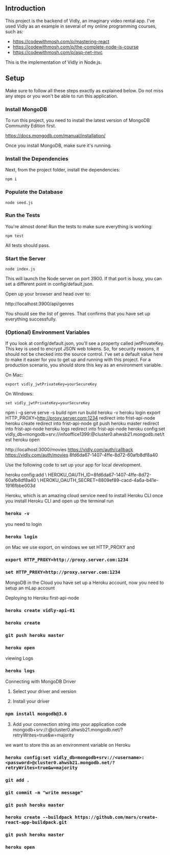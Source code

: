 ## Introduction

This project is the backend of Vidly, an imaginary video rental app. I've used Vidly as an example in several of my online programming courses, such as:

- https://codewithmosh.com/p/mastering-react
- https://codewithmosh.com/p/the-complete-node-js-course
- https://codewithmosh.com/p/asp-net-mvc

This is the implementation of Vidly in Node.js.

## Setup

Make sure to follow all these steps exactly as explained below. Do not miss any steps or you won't be able to run this application.

### Install MongoDB

To run this project, you need to install the latest version of MongoDB Community Edition first.

https://docs.mongodb.com/manual/installation/

Once you install MongoDB, make sure it's running.

### Install the Dependencies

Next, from the project folder, install the dependencies:

    npm i

### Populate the Database

    node seed.js

### Run the Tests

You're almost done! Run the tests to make sure everything is working:

    npm test

All tests should pass.

### Start the Server

    node index.js

This will launch the Node server on port 3900. If that port is busy, you can set a different point in config/default.json.

Open up your browser and head over to:

http://localhost:3900/api/genres

You should see the list of genres. That confirms that you have set up everything successfully.

### (Optional) Environment Variables

If you look at config/default.json, you'll see a property called jwtPrivateKey. This key is used to encrypt JSON web tokens. So, for security reasons, it should not be checked into the source control. I've set a default value here to make it easier for you to get up and running with this project. For a production scenario, you should store this key as an environment variable.

On Mac:

    export vidly_jwtPrivateKey=yourSecureKey

On Windows:

    set vidly_jwtPrivateKey=yourSecureKey

npm i -g serve
serve -s build
npm run build
heroku -v
heroku login
export HTTP_PROXY=http://proxy.server.com:1234
redirect into frist-api-node heroku create
redirect into frist-api-node git push heroku master
redirect into frist-api-node heroku logs
redirect into frist-api-node heroku config:set vidly_db=mongodb+srv://infooffice1399:<password>@cluster0.ahwsb21.mongodb.net/test
heroku  open

http://localhost:3000/movies
https://vidly.com/auth/callback
https://vidly.com/auth/movies
8fd6da67-1407-4ffe-8d72-60afb8df8a40

Use the following code to set up your app for local development.

heroku config:add \ HEROKU_OAUTH_ID=8fd6da67-1407-4ffe-8d72-60afb8df8a40 \ HEROKU_OAUTH_SECRET=8809ef89-cacd-4a6a-b41e-1916fbbe003d

Heroku, which is an amazing cloud service
need to install Heroku CLI 
once you install Heroku CLI and open up the terminal run
### `heroku -v `

you need to login
### `heroku login`
on Mac we use export, on windows we set HTTP_PROXY and 
### `export HTTP_PROXY=http://proxy.server.com:1234`
### `set HTTP_PROXY=http://proxy.server.com:1234`
MongoDB in the Cloud
you have set up a Heroku account, now you need to setup an mLap account 

Deploying to Heroku
first-api-node
### `heroku create vidly-api-01`
### `heroku create`
### `git push heroku master`
### `heroku open`

viewing Logs
### `heroku logs`

Connecting with MongoDB Driver
1. Select your driver and version

2. Install your driver
### `npm install mongodb@3.6`
3. Add your connection string into your application code
mongodb+srv://<username>:<password>@cluster0.ahwsb21.mongodb.net/?retryWrites=true&w=majority

we want to store this as an environment variable on Heroku
### `heroku config:set vidly_db=mongodb+srv://<username>:<password>@cluster0.ahwsb21.mongodb.net/?retryWrites=true&w=majority`
### `git add .`
### `git commit -m "write message"`
### `git push heroku master`
### `heroku create --buildpack https://github.com/mars/create-react-app-buildpack.git`
### `git push heroku master`
### `heroku open`